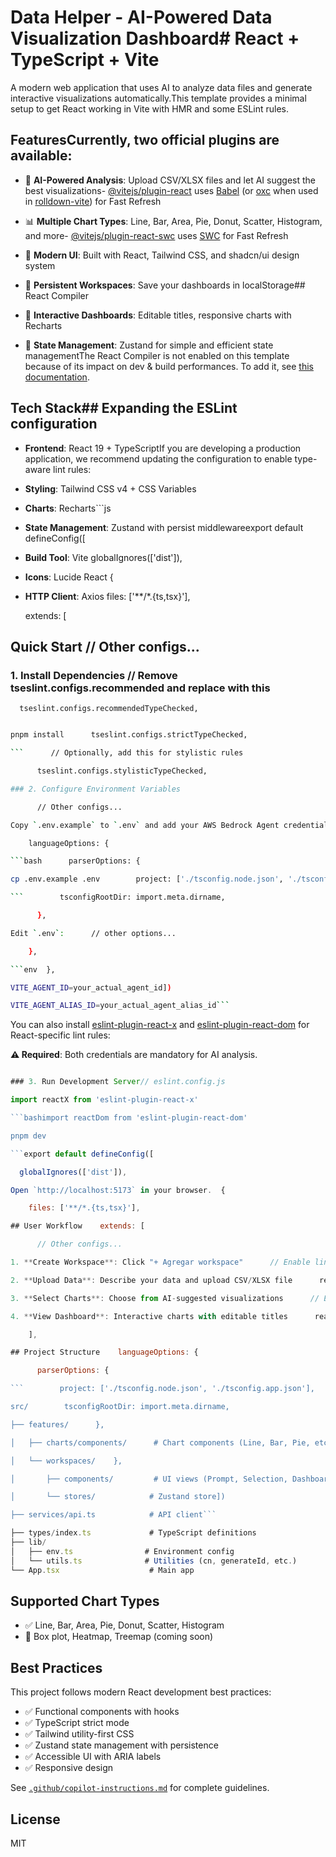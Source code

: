 # Data Helper - AI-Powered Data Visualization Dashboard# React + TypeScript + Vite



A modern web application that uses AI to analyze data files and generate interactive visualizations automatically.This template provides a minimal setup to get React working in Vite with HMR and some ESLint rules.



## FeaturesCurrently, two official plugins are available:



- 🤖 **AI-Powered Analysis**: Upload CSV/XLSX files and let AI suggest the best visualizations- [@vitejs/plugin-react](https://github.com/vitejs/vite-plugin-react/blob/main/packages/plugin-react) uses [Babel](https://babeljs.io/) (or [oxc](https://oxc.rs) when used in [rolldown-vite](https://vite.dev/guide/rolldown)) for Fast Refresh

- 📊 **Multiple Chart Types**: Line, Bar, Area, Pie, Donut, Scatter, Histogram, and more- [@vitejs/plugin-react-swc](https://github.com/vitejs/vite-plugin-react/blob/main/packages/plugin-react-swc) uses [SWC](https://swc.rs/) for Fast Refresh

- 🎨 **Modern UI**: Built with React, Tailwind CSS, and shadcn/ui design system

- 💾 **Persistent Workspaces**: Save your dashboards in localStorage## React Compiler

- 🎯 **Interactive Dashboards**: Editable titles, responsive charts with Recharts

- 🔄 **State Management**: Zustand for simple and efficient state managementThe React Compiler is not enabled on this template because of its impact on dev & build performances. To add it, see [this documentation](https://react.dev/learn/react-compiler/installation).



## Tech Stack## Expanding the ESLint configuration



- **Frontend**: React 19 + TypeScriptIf you are developing a production application, we recommend updating the configuration to enable type-aware lint rules:

- **Styling**: Tailwind CSS v4 + CSS Variables

- **Charts**: Recharts```js

- **State Management**: Zustand with persist middlewareexport default defineConfig([

- **Build Tool**: Vite  globalIgnores(['dist']),

- **Icons**: Lucide React  {

- **HTTP Client**: Axios    files: ['**/*.{ts,tsx}'],

    extends: [

## Quick Start      // Other configs...



### 1. Install Dependencies      // Remove tseslint.configs.recommended and replace with this

      tseslint.configs.recommendedTypeChecked,

```bash      // Alternatively, use this for stricter rules

pnpm install      tseslint.configs.strictTypeChecked,

```      // Optionally, add this for stylistic rules

      tseslint.configs.stylisticTypeChecked,

### 2. Configure Environment Variables

      // Other configs...

Copy `.env.example` to `.env` and add your AWS Bedrock Agent credentials:    ],

    languageOptions: {

```bash      parserOptions: {

cp .env.example .env        project: ['./tsconfig.node.json', './tsconfig.app.json'],

```        tsconfigRootDir: import.meta.dirname,

      },

Edit `.env`:      // other options...

    },

```env  },

VITE_AGENT_ID=your_actual_agent_id])

VITE_AGENT_ALIAS_ID=your_actual_agent_alias_id```

```

You can also install [eslint-plugin-react-x](https://github.com/Rel1cx/eslint-react/tree/main/packages/plugins/eslint-plugin-react-x) and [eslint-plugin-react-dom](https://github.com/Rel1cx/eslint-react/tree/main/packages/plugins/eslint-plugin-react-dom) for React-specific lint rules:

**⚠️ Required**: Both credentials are mandatory for AI analysis.

```js

### 3. Run Development Server// eslint.config.js

import reactX from 'eslint-plugin-react-x'

```bashimport reactDom from 'eslint-plugin-react-dom'

pnpm dev

```export default defineConfig([

  globalIgnores(['dist']),

Open `http://localhost:5173` in your browser.  {

    files: ['**/*.{ts,tsx}'],

## User Workflow    extends: [

      // Other configs...

1. **Create Workspace**: Click "+ Agregar workspace"      // Enable lint rules for React

2. **Upload Data**: Describe your data and upload CSV/XLSX file      reactX.configs['recommended-typescript'],

3. **Select Charts**: Choose from AI-suggested visualizations      // Enable lint rules for React DOM

4. **View Dashboard**: Interactive charts with editable titles      reactDom.configs.recommended,

    ],

## Project Structure    languageOptions: {

      parserOptions: {

```        project: ['./tsconfig.node.json', './tsconfig.app.json'],

src/        tsconfigRootDir: import.meta.dirname,

├── features/      },

│   ├── charts/components/      # Chart components (Line, Bar, Pie, etc.)      // other options...

│   └── workspaces/    },

│       ├── components/         # UI views (Prompt, Selection, Dashboard)  },

│       └── stores/            # Zustand store])

├── services/api.ts            # API client```

├── types/index.ts             # TypeScript definitions
├── lib/
│   ├── env.ts                # Environment config
│   └── utils.ts              # Utilities (cn, generateId, etc.)
└── App.tsx                    # Main app
```

## Supported Chart Types

- ✅ Line, Bar, Area, Pie, Donut, Scatter, Histogram
- 🚧 Box plot, Heatmap, Treemap (coming soon)

## Best Practices

This project follows modern React development best practices:

- ✅ Functional components with hooks
- ✅ TypeScript strict mode
- ✅ Tailwind utility-first CSS
- ✅ Zustand state management with persistence
- ✅ Accessible UI with ARIA labels
- ✅ Responsive design

See [`.github/copilot-instructions.md`](.github/copilot-instructions.md) for complete guidelines.

## License

MIT
